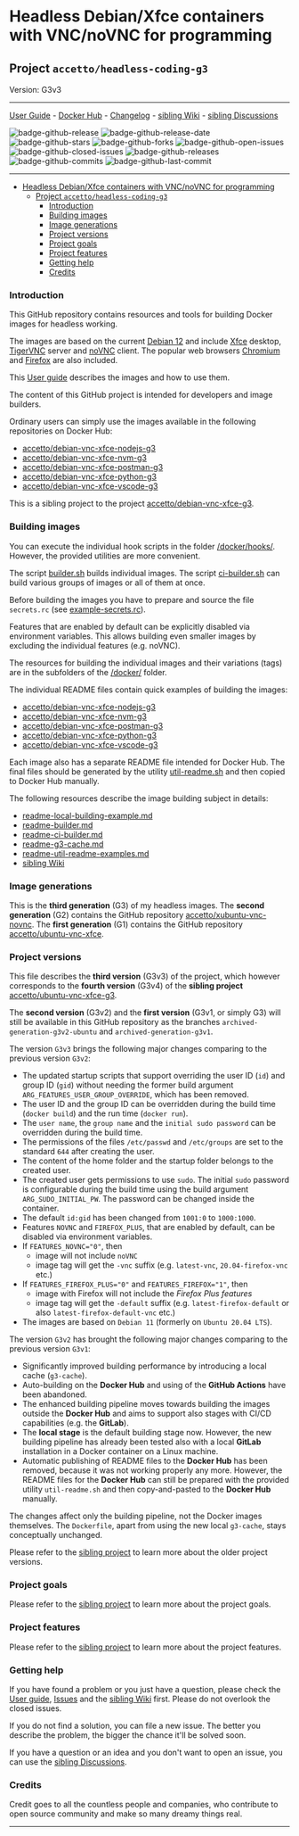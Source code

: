 # Headless Debian/Xfce containers with VNC/noVNC for programming

## Project `accetto/headless-coding-g3`

Version: G3v3

***

[User Guide][this-user-guide] - [Docker Hub][this-docker] - [Changelog][this-changelog] - [sibling Wiki][sibling-wiki] - [sibling Discussions][sibling-discussions]

![badge-github-release][badge-github-release]
![badge-github-release-date][badge-github-release-date]
![badge-github-stars][badge-github-stars]
![badge-github-forks][badge-github-forks]
![badge-github-open-issues][badge-github-open-issues]
![badge-github-closed-issues][badge-github-closed-issues]
![badge-github-releases][badge-github-releases]
![badge-github-commits][badge-github-commits]
![badge-github-last-commit][badge-github-last-commit]

***

- [Headless Debian/Xfce containers with VNC/noVNC for programming](#headless-debianxfce-containers-with-vncnovnc-for-programming)
  - [Project `accetto/headless-coding-g3`](#project-accettoheadless-coding-g3)
    - [Introduction](#introduction)
    - [Building images](#building-images)
    - [Image generations](#image-generations)
    - [Project versions](#project-versions)
    - [Project goals](#project-goals)
    - [Project features](#project-features)
    - [Getting help](#getting-help)
    - [Credits](#credits)

### Introduction

This GitHub repository contains resources and tools for building Docker images for headless working.

The images are based on the current [Debian 12][docker-debian] and include [Xfce][xfce] desktop, [TigerVNC][tigervnc] server and [noVNC][novnc] client.
The popular web browsers [Chromium][chromium] and [Firefox][firefox] are also included.

This [User guide][this-user-guide] describes the images and how to use them.

The content of this GitHub project is intended for developers and image builders.

Ordinary users can simply use the images available in the following repositories on Docker Hub:

- [accetto/debian-vnc-xfce-nodejs-g3][accetto-docker-debian-vnc-xfce-nodejs-g3]
- [accetto/debian-vnc-xfce-nvm-g3][accetto-docker-debian-vnc-xfce-nvm-g3]
- [accetto/debian-vnc-xfce-postman-g3][accetto-docker-debian-vnc-xfce-postman-g3]
- [accetto/debian-vnc-xfce-python-g3][accetto-docker-debian-vnc-xfce-python-g3]
- [accetto/debian-vnc-xfce-vscode-g3][accetto-docker-debian-vnc-xfce-vscode-g3]

This is a sibling project to the project [accetto/debian-vnc-xfce-g3][accetto-github-debian-vnc-xfce-g3].

### Building images

You can execute the individual hook scripts in the folder [/docker/hooks/][this-folder-docker-hooks].
However, the provided utilities are more convenient.

The script [builder.sh][this-readme-builder] builds individual images.
The script [ci-builder.sh][this-readme-ci-builder] can build various groups of images or all of them at once.

Before building the images you have to prepare and source the file `secrets.rc` (see [example-secrets.rc][this-example-secrets-file]).

Features that are enabled by default can be explicitly disabled via environment variables.
This allows building even smaller images by excluding the individual features (e.g. noVNC).

The resources for building the individual images and their variations (tags) are in the subfolders of the [/docker/][this-folder-docker] folder.

The individual README files contain quick examples of building the images:

- [accetto/debian-vnc-xfce-nodejs-g3][this-readme-debian-vnc-xfce-nodejs-g3]
- [accetto/debian-vnc-xfce-nvm-g3][this-readme-debian-vnc-xfce-nvm-g3]
- [accetto/debian-vnc-xfce-postman-g3][this-readme-debian-vnc-xfce-postman-g3]
- [accetto/debian-vnc-xfce-python-g3][this-readme-debian-vnc-xfce-python-g3]
- [accetto/debian-vnc-xfce-vscode-g3][this-readme-debian-vnc-xfce-vscode-g3]

Each image also has a separate README file intended for Docker Hub.
The final files should be generated by the utility [util-readme.sh][this-readme-util-readme-examples] and then copied to Docker Hub manually.

The following resources describe the image building subject in details:

- [readme-local-building-example.md][this-readme-local-building-example]
- [readme-builder.md][this-readme-builder]
- [readme-ci-builder.md][this-readme-ci-builder]
- [readme-g3-cache.md][this-readme-g3-cache]
- [readme-util-readme-examples.md][this-readme-util-readme-examples]
- [sibling Wiki][sibling-wiki]

### Image generations

This is the **third generation** (G3) of my headless images.
The **second generation** (G2) contains the GitHub repository [accetto/xubuntu-vnc-novnc][accetto-github-xubuntu-vnc-novnc].
The **first generation** (G1) contains the GitHub repository [accetto/ubuntu-vnc-xfce][accetto-github-ubuntu-vnc-xfce].

### Project versions

This file describes the **third version** (G3v3) of the project, which however corresponds to the **fourth version** (G3v4) of the **sibling project** [accetto/ubuntu-vnc-xfce-g3][accetto-github-ubuntu-vnc-xfce-g3].

The **second version** (G3v2) and the **first version** (G3v1, or simply G3) will still be available in this GitHub repository as the branches `archived-generation-g3v2-ubuntu` and `archived-generation-g3v1`.

The version `G3v3` brings the following major changes comparing to the previous version `G3v2`:

- The updated startup scripts that support overriding the user ID (`id`) and group ID (`gid`) without needing the former build argument `ARG_FEATURES_USER_GROUP_OVERRIDE`, which has been removed.
- The user ID and the group ID can be overridden during the build time (`docker build`) and the run time (`docker run`).
- The `user name`, the `group name` and the `initial sudo password` can be overridden during the build time.
- The permissions of the files `/etc/passwd` and `/etc/groups` are set to the standard `644` after creating the user.
- The content of the home folder and the startup folder belongs to the created user.
- The created user gets permissions to use `sudo`.
The initial `sudo` password is configurable during the build time using the build argument `ARG_SUDO_INITIAL_PW`.
The password can be changed inside the container.
- The default `id:gid` has been changed from `1001:0` to `1000:1000`.
- Features `NOVNC` and `FIREFOX_PLUS`, that are enabled by default, can be disabled via environment variables.
- If `FEATURES_NOVNC="0"`, then
  - image will not include `noVNC`
  - image tag will get the `-vnc` suffix (e.g. `latest-vnc`, `20.04-firefox-vnc` etc.)
- If `FEATURES_FIREFOX_PLUS="0"` and `FEATURES_FIREFOX="1"`, then
  - image with Firefox will not include the *Firefox Plus features*
  - image tag will get the `-default` suffix (e.g. `latest-firefox-default` or also `latest-firefox-default-vnc` etc.)
- The images are based on `Debian 11` (formerly on `Ubuntu 20.04 LTS`).

The version `G3v2` has brought the following major changes comparing to the previous version `G3v1`:

- Significantly improved building performance by introducing a local cache (`g3-cache`).
- Auto-building on the **Docker Hub** and using of the **GitHub Actions** have been abandoned.
- The enhanced building pipeline moves towards building the images outside the **Docker Hub** and aims to support also stages with CI/CD capabilities (e.g. the **GitLab**).
- The **local stage** is the default building stage now.
However, the new building pipeline has already been tested also with a local **GitLab** installation in a Docker container on a Linux machine.
- Automatic publishing of README files to the **Docker Hub** has been removed, because it was not working properly any more.
However, the README files for the **Docker Hub** can still be prepared with the provided utility `util-readme.sh` and then copy-and-pasted to the **Docker Hub** manually.

The changes affect only the building pipeline, not the Docker images themselves.
The `Dockerfile`, apart from using the new local `g3-cache`, stays conceptually unchanged.

Please refer to the [sibling project][accetto-github-ubuntu-vnc-xfce-g3_project-versions] to learn more about the older project versions.

### Project goals

Please refer to the [sibling project][accetto-github-ubuntu-vnc-xfce-g3_project-goals] to learn more about the project goals.

### Project features

Please refer to the [sibling project][accetto-github-ubuntu-vnc-xfce-g3_project-features] to learn more about the project features.

### Getting help

If you have found a problem or you just have a question, please check the [User guide][this-user-guide], [Issues][this-issues] and the [sibling Wiki][sibling-wiki] first.
Please do not overlook the closed issues.

If you do not find a solution, you can file a new issue.
The better you describe the problem, the bigger the chance it'll be solved soon.

If you have a question or an idea and you don't want to open an issue, you can use the [sibling Discussions][sibling-discussions].

### Credits

Credit goes to all the countless people and companies, who contribute to open source community and make so many dreamy things real.

***

[this-user-guide]: https://accetto.github.io/user-guide-g3/

[this-docker]: https://hub.docker.com/u/accetto/

[this-changelog]: https://github.com/accetto/headless-coding-g3/blob/master/CHANGELOG.md

[this-issues]: https://github.com/accetto/headless-coding-g3/issues

[this-folder-docker]: https://github.com/accetto/headless-coding-g3/tree/master/docker

[this-folder-docker-hooks]: https://github.com/accetto/headless-coding-g3/tree/master/docker/hooks

[this-example-secrets-file]: https://github.com/accetto/headless-coding-g3/blob/master/examples/example-secrets.rc

[this-readme-debian-vnc-xfce-nodejs-g3]: https://github.com/accetto/headless-coding-g3/blob/master/docker/xfce-nodejs/README.md

[this-readme-debian-vnc-xfce-nvm-g3]: https://github.com/accetto/headless-coding-g3/blob/master/docker/xfce-nvm/README.md

[this-readme-debian-vnc-xfce-postman-g3]: https://github.com/accetto/headless-coding-g3/blob/master/docker/xfce-postman/README.md

[this-readme-debian-vnc-xfce-python-g3]: https://github.com/accetto/headless-coding-g3/blob/master/docker/xfce-python/README.md

[this-readme-debian-vnc-xfce-vscode-g3]: https://github.com/accetto/headless-coding-g3/blob/master/docker/xfce-vscode/README.md

[this-readme-builder]: https://github.com/accetto/headless-coding-g3/blob/master/readme-builder.md

[this-readme-ci-builder]: https://github.com/accetto/headless-coding-g3/blob/master/readme-ci-builder.md

[this-readme-g3-cache]: https://github.com/accetto/headless-coding-g3/blob/master/readme-g3-cache.md

[this-readme-util-readme-examples]: https://github.com/accetto/headless-coding-g3/blob/master/utils/readme-util-readme-examples.md

[accetto-docker-debian-vnc-xfce-nodejs-g3]: https://hub.docker.com/r/accetto/debian-vnc-xfce-nodejs-g3

[accetto-docker-debian-vnc-xfce-nvm-g3]: https://hub.docker.com/r/accetto/debian-vnc-xfce-nvm-g3

[accetto-docker-debian-vnc-xfce-postman-g3]: https://hub.docker.com/r/accetto/debian-vnc-xfce-postman-g3

[accetto-docker-debian-vnc-xfce-python-g3]: https://hub.docker.com/r/accetto/debian-vnc-xfce-python-g3

[accetto-docker-debian-vnc-xfce-vscode-g3]: https://hub.docker.com/r/accetto/debian-vnc-xfce-vscode-g3

[this-readme-local-building-example]: https://github.com/accetto/headless-coding-g3/blob/master/readme-local-building-example.md

[accetto-github-debian-vnc-xfce-g3]: https://github.com/accetto/debian-vnc-xfce-g3

[accetto-github-ubuntu-vnc-xfce-g3]: https://github.com/accetto/ubuntu-vnc-xfce-g3/

[sibling-wiki]: https://github.com/accetto/ubuntu-vnc-xfce-g3/wiki

[sibling-discussions]: https://github.com/accetto/ubuntu-vnc-xfce-g3/discussions

[accetto-github-ubuntu-vnc-xfce-g3_project-versions]: https://github.com/accetto/ubuntu-vnc-xfce-g3#project-versions

[accetto-github-ubuntu-vnc-xfce-g3_project-goals]: https://github.com/accetto/ubuntu-vnc-xfce-g3#project-goals

[accetto-github-ubuntu-vnc-xfce-g3_project-features]: https://github.com/accetto/ubuntu-vnc-xfce-g3#changes-and-new-features

[accetto-github-xubuntu-vnc-novnc]: https://github.com/accetto/xubuntu-vnc-novnc/

[accetto-github-ubuntu-vnc-xfce]: https://github.com/accetto/ubuntu-vnc-xfce

[docker-debian]: https://hub.docker.com/_/debian/

[chromium]: https://www.chromium.org/Home
[firefox]: https://www.mozilla.org
[novnc]: https://github.com/kanaka/noVNC
[tigervnc]: http://tigervnc.org
[xfce]: http://www.xfce.org

[badge-github-release]: https://badgen.net/github/release/accetto/headless-coding-g3?icon=github&label=release

[badge-github-release-date]: https://img.shields.io/github/release-date/accetto/headless-coding-g3?logo=github

[badge-github-stars]: https://badgen.net/github/stars/accetto/headless-coding-g3?icon=github&label=stars

[badge-github-forks]: https://badgen.net/github/forks/accetto/headless-coding-g3?icon=github&label=forks

[badge-github-releases]: https://badgen.net/github/releases/accetto/headless-coding-g3?icon=github&label=releases

[badge-github-commits]: https://badgen.net/github/commits/accetto/headless-coding-g3?icon=github&label=commits

[badge-github-last-commit]: https://badgen.net/github/last-commit/accetto/headless-coding-g3?icon=github&label=last%20commit

[badge-github-closed-issues]: https://badgen.net/github/closed-issues/accetto/headless-coding-g3?icon=github&label=closed%20issues

[badge-github-open-issues]: https://badgen.net/github/open-issues/accetto/headless-coding-g3?icon=github&label=open%20issues
